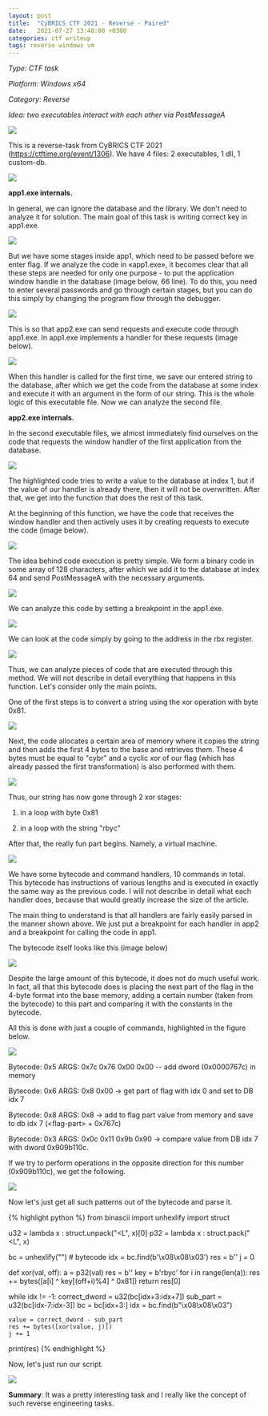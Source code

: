 ```yaml
---
layout: post
title:  "CyBRICS CTF 2021 - Reverse - Paired"
date:   2021-07-27 13:48:00 +0300
categories: ctf writeup
tags: reverse windows vm
---
```


*Type: CTF task*

*Platform: Windows x64*

*Category: Reverse*

*Idea: two executables interact with each other via PostMessageA*

![](/assets/2021-07-27-CyBRICS-CTF-2021-Reverse-Paired/image1.png)

This is a reverse-task from CyBRICS CTF 2021
(<https://ctftime.org/event/1306>). We have 4 files: 2 executables, 1
dll, 1 custom-db.

![](/assets/2021-07-27-CyBRICS-CTF-2021-Reverse-Paired/image2.png)

**app1.exe internals.**

In general, we can ignore the database and the library. We don't need to
analyze it for solution. The main goal of this task is writing correct
key in app1.exe.

![](/assets/2021-07-27-CyBRICS-CTF-2021-Reverse-Paired/image3.png)

But we have some stages inside app1, which need to be passed before we
enter flag. If we analyze the code in «app1.exe», it becomes clear that
all these steps are needed for only one purpose - to put the application
window handle in the database (image below, 66 line). To do this, you
need to enter several passwords and go through certain stages, but you
can do this simply by changing the program flow through the debugger.

![](/assets/2021-07-27-CyBRICS-CTF-2021-Reverse-Paired/image4.png)

This is so that app2.exe can send requests and execute code through
app1.exe. In app1.exe implements a handler for these requests (image
below).

![](/assets/2021-07-27-CyBRICS-CTF-2021-Reverse-Paired/image5.png)

When this handler is called for the first time, we save our entered
string to the database, after which we get the code from the database at
some index and execute it with an argument in the form of our string.
This is the whole logic of this executable file. Now we can analyze the
second file.

**app2.exe internals.**

In the second executable files, we almost immediately find ourselves on
the code that requests the window handler of the first application from
the database.

![](/assets/2021-07-27-CyBRICS-CTF-2021-Reverse-Paired/image6.png)

The highlighted code tries to write a value to the database at index 1,
but if the value of our handler is already there, then it will not be
overwritten. After that, we get into the function that does the rest of
this task.

At the beginning of this function, we have the code that receives the
window handler and then actively uses it by creating requests to execute
the code (image below).

![](/assets/2021-07-27-CyBRICS-CTF-2021-Reverse-Paired/image7.png)

The idea behind code execution is pretty simple. We form a binary code
in some array of 128 characters, after which we add it to the database
at index 64 and send PostMessageA with the necessary arguments.

![](/assets/2021-07-27-CyBRICS-CTF-2021-Reverse-Paired/image8.png)

We can analyze this code by setting a breakpoint in the app1.exe.

![](/assets/2021-07-27-CyBRICS-CTF-2021-Reverse-Paired/image9.png)

We can look at the code simply by going to the address in the rbx
register.

![](/assets/2021-07-27-CyBRICS-CTF-2021-Reverse-Paired/image10.png)

Thus, we can analyze pieces of code that are executed through this
method. We will not describe in detail everything that happens in this
function. Let\'s consider only the main points.

One of the first steps is to convert a string using the xor operation
with byte 0x81.

![](/assets/2021-07-27-CyBRICS-CTF-2021-Reverse-Paired/image11.png)

Next, the code allocates a certain area of memory where it copies the
string and then adds the first 4 bytes to the base and retrieves them.
These 4 bytes must be equal to \"cybr\" and a cyclic xor of our flag
(which has already passed the first transformation) is also performed
with them.

![](/assets/2021-07-27-CyBRICS-CTF-2021-Reverse-Paired/image12.png)

Thus, our string has now gone through 2 xor stages:

1.  in a loop with byte 0x81

2.  in a loop with the string \"rbyc\"

After that, the really fun part begins. Namely, a virtual machine.

![](/assets/2021-07-27-CyBRICS-CTF-2021-Reverse-Paired/image13.png)

We have some bytecode and command handlers, 10 commands in total. This
bytecode has instructions of various lengths and is executed in exactly
the same way as the previous code. I will not describe in detail what
each handler does, because that would greatly increase the size of the
article.

The main thing to understand is that all handlers are fairly easily
parsed in the manner shown above. We just put a breakpoint for each
handler in app2 and a breakpoint for calling the code in app1.

The bytecode itself looks like this (image below)

![](/assets/2021-07-27-CyBRICS-CTF-2021-Reverse-Paired/image14.png)

Despite the large amount of this bytecode, it does not do much useful
work. In fact, all that this bytecode does is placing the next part of
the flag in the 4-byte format into the base memory, adding a certain
number (taken from the bytecode) to this part and comparing it with the
constants in the bytecode.

All this is done with just a couple of commands, highlighted in the
figure below.

![](/assets/2021-07-27-CyBRICS-CTF-2021-Reverse-Paired/image15.png)

Bytecode: 0x5 ARGS: 0x7c 0x76 0x00 0x00 -- add dword (0x0000767c) in
memory

Bytecode: 0x6 ARGS: 0x8 0x00 -\> get part of flag with idx 0 and set to
DB idx 7

Bytecode: 0x8 ARGS: 0x8 -\> add to flag part value from memory and save
to db idx 7 (\<flag-part\> + 0x767c)

Bytecode: 0x3 ARGS: 0x0c 0x11 0x9b 0x90 -\> compare value from DB idx 7
with dword 0x909b110c.

If we try to perform operations in the opposite direction for this
number (0x909b110c), we get the following.

![](/assets/2021-07-27-CyBRICS-CTF-2021-Reverse-Paired/image16.png)

Now let\'s just get all such patterns out of the bytecode and parse it.

{% highlight python %}
from binascii import unhexlify
import struct

u32 = lambda x : struct.unpack("<L", x)[0]
p32 = lambda x : struct.pack("<L", x)

bc = unhexlify("") # bytecode 
idx = bc.find(b'\x08\x08\x03')
res = b''
j = 0

def xor(val, off):
    a = p32(val)
    res = b''
    key = b'rbyc'
    for i in range(len(a)):
        res += bytes([a[i] ^ key[(off+i)%4] ^ 0x81])
    return res[0]

while idx != -1:
    correct_dword = u32(bc[idx+3:idx+7])
    sub_part = u32(bc[idx-7:idx-3])
    bc = bc[idx+3:]
    idx = bc.find(b"\x08\x08\x03")

    value = correct_dword - sub_part
    res += bytes([xor(value, j)])
    j += 1

print(res)
{% endhighlight %}

Now, let\'s just run our script.

![](/assets/2021-07-27-CyBRICS-CTF-2021-Reverse-Paired/image17.png)


**Summary**: It was a pretty interesting task and I really like the concept of such reverse engineering tasks. 
